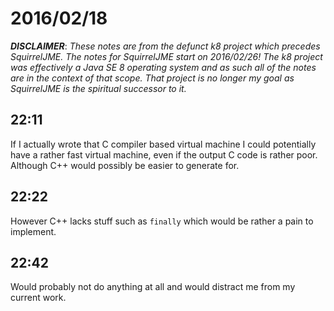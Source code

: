 # 2016/02/18

***DISCLAIMER***: _These notes are from the defunct k8 project which_
_precedes SquirrelJME. The notes for SquirrelJME start on 2016/02/26!_
_The k8 project was effectively a Java SE 8 operating system and as such_
_all of the notes are in the context of that scope. That project is no_
_longer my goal as SquirrelJME is the spiritual successor to it._

## 22:11

If I actually wrote that C compiler based virtual machine I could potentially
have a rather fast virtual machine, even if the output C code is rather poor.
Although C++ would possibly be easier to generate for.

## 22:22

However C++ lacks stuff such as `finally` which would be rather a pain to
implement.

## 22:42

Would probably not do anything at all and would distract me from my current
work.

